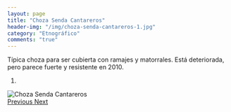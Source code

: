 ```yaml
---
layout: page
title: "Choza Senda Cantareros"
header-img: "/img/choza-senda-cantareros-1.jpg"
category: "Etnográfico"
comments: "true"
---
```



Típica choza para ser cubierta con ramajes y matorrales. Está deteriorada, pero parece fuerte y resistente en 2010.



<div id="myCarousel" class="carousel slide" data-ride="carousel">
  <!-- Indicators -->
  <ol class="carousel-indicators">
    <li data-target="#myCarousel" data-slide-to="0" class="active"></li>
  </ol>
  <!-- Wrapper for slides -->
  <div class="carousel-inner" role="listbox">
    <div class="item active">
      <img src="{{ site.github.url }}/img/choza-senda-cantareros-1.jpg" alt="Choza Senda Cantareros">
    </div>
  <!-- Left and right controls -->
  <a class="left carousel-control" href="#myCarousel" role="button" data-slide="prev">
    <span class="glyphicon glyphicon-chevron-left" aria-hidden="true"></span>
    <span class="sr-only">Previous</span>
  </a>
  <a class="right carousel-control" href="#myCarousel" role="button" data-slide="next">
    <span class="glyphicon glyphicon-chevron-right" aria-hidden="true"></span>
    <span class="sr-only">Next</span>
  </a>
</div>


